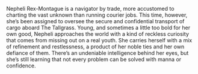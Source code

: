 Nepheli Rex-Montague is a navigator by trade, more accustomed to charting the vast unknown than running courier jobs. This time, however, she’s been assigned to oversee the secure and confidential transport of cargo aboard The Tallgrass. Young, and sometimes a little too bold for her own good, Nepheli approaches the world with a kind of reckless curiosity that comes from missing out on a real youth. She carries herself with a mix of refinement and restlessness, a product of her noble ties and her own defiance of them. There’s an undeniable intelligence behind her eyes, but she’s still learning that not every problem can be solved with manna or confidence. 
